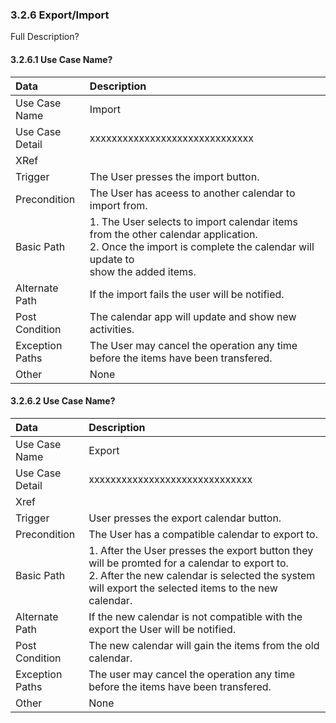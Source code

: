 ### 3.2.6 Export/Import 

Full Description?

#### 3.2.6.1 Use Case Name?

| Data          | Description |
|:--------------|:-----------------|
|Use Case Name  | Import|
|Use Case Detail| xxxxxxxxxxxxxxxxxxxxxxxxxxxxxx |
|XRef           ||
|Trigger	| The User presses the import button.|
|Precondition 	| The User has aceess to another calendar to import from.|
|Basic Path	| 1. The User selects to import calendar items from the other calendar application.</br>2. Once the import is complete the calendar will update to</br> show the added items.|                      
|Alternate Path | If the import fails  the user will be notified.|
|Post Condition	| The calendar app will update and show new activities.|
|Exception Paths| The User may cancel the operation any time before the items have been transfered.|
|Other		| None| 

#### 3.2.6.2 Use Case Name?

| Data           | Description |
|:---------------|:-----------------|
| Use Case Name  | Export|
|Use Case Detail| xxxxxxxxxxxxxxxxxxxxxxxxxxxxxx |
| Xref           ||
| Trigger        | User presses the export calendar button.|
| Precondition   | The User has a compatible calendar to export to.|
| Basic Path     | 1. After the User presses the export button they will be promted for a calendar to export to.</br>2. After the new calendar is selected the system will export the selected items to the new calendar.|
| Alternate Path | If the new calendar is not compatible with the export the User will be notified.|
| Post Condition | The new calendar will gain the items from the old calendar.|
| Exception Paths| The user may cancel the operation any time before the items have been transfered.|
| Other          | None|

